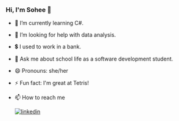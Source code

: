 ### Hi, I'm Sohee 👋

- 🌱 I’m currently learning C#.
- 🤔 I’m looking for help with data analysis.
- 💲 I used to work in a bank.
- 💬 Ask me about school life as a software development student.
- 😄 Pronouns: she/her
- ⚡ Fun fact: I'm great at Tetris! 
- 📫 How to reach me

     [<img alt="linkedin" src="https://img.shields.io/badge/linkedin-%230077B5.svg?&style=for-the-badge&logo=linkedin&logoColor=white" />](https://www.linkedin.com/in/sohee-ryu/)



